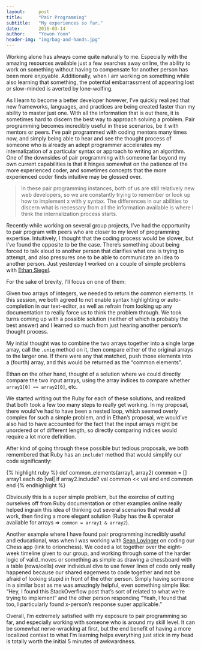 ```yaml
---
layout:     post
title:      "Pair Programming"
subtitle:   "My experiences so far."
date:       2016-03-14
author:     "Yowon Yoon"
header-img: "img/bag-and-hands.jpg"
---
```


Working alone has always come quite naturally to me. Especially with the amazing resources available just a few searches away online, the ability to work on something without having to compensate for another person has been more enjoyable. Additionally, when I am working on something while also learning that something, the potential embarrassment of appearing lost or slow-minded is averted by lone-wolfing. 

As I learn to become a better developer however, I’ve quickly realized that new frameworks, languages, and practices are being created faster than my ability to master just one. With all the information that is out there, it is sometimes hard to discern the best way to approach solving a problem. Pair programming becomes incredibly useful in these scenarios, be it with mentors or peers. I’ve pair programmed with coding mentors many times now, and simply being able to hear and see the thought process of someone who is already an adept programmer accelerates my internalization of a particular syntax or approach to writing an algorithm. One of the downsides of pair programming with someone far beyond my own current capabilities is that it hinges somewhat on the patience of the more experienced coder, and sometimes concepts that the more experienced coder finds intuitive may be glossed over. 
> In these pair programming instances, both of us are still relatively new web developers, so we are constantly trying to remember or look up how to implement x with y syntax. The differences in our abilities to discern what is necessary from all the information available is where I think the internalization process starts.

Recently while working on several group projects, I’ve had the opportunity to pair program with peers who are closer to my level of programming expertise. Intuitively, I thought that the coding process would be slower, but I’ve found the opposite to be the case. There’s something about being forced to talk aloud to another person that clarifies what one is trying to attempt, and also pressures one to be able to communicate an idea to another person. Just yesterday I worked on a couple of simple problems with [Ethan Siegel](https://medium.com/@ethsiegel).

For the sake of brevity, I’ll focus on one of them: 

Given two arrays of integers, we needed to return the common elements. In this session, we both agreed to not enable syntax highlighting or auto-completion in our text-editor, as well as refrain from looking up any documentation to really force us to think the problem through. We took turns coming up with a possible solution (neither of which is probably the best answer) and I learned so much from just hearing another person’s thought process. 

My initial thought was to combine the two arrays together into a single large array, call the `.uniq` method on it, then compare either of the original arrays to the larger one. If there were any that matched, push those elements into a (fourth) array, and this would be returned as the “common elements”. 

Ethan on the other hand, thought of a solution where we could directly compare the two input arrays, using the array indices to compare whether `array1[0] == array2[0]`, etc. 

We started writing out the Ruby for each of these solutions, and realized that both took a few too many steps to really get working. In my proposal, there would’ve had to have been a nested loop, which seemed overly complex for such a simple problem, and in Ethan’s proposal, we would’ve also had to have accounted for the fact that the input arrays might be unordered or of different length, so directly comparing indices would require a lot more definition.

After kind of going through these possible but tedious proposals, we both remembered that Ruby has an `include?` method that would simplify our code significantly:

{% highlight ruby %}
def common_elements(array1, array2)
  common = []
  array1.each do |val|
    if array2.include? val
      common << val
    end
  end
  common
end
{% endhighlight %}

Obviously this is a super simple problem, but the exercise of cutting ourselves off from Ruby documentation or other examples online really helped ingrain this idea of thinking out several scenarios that would all work, then finding a more elegant solution (Ruby has the & operator available for arrays => `common = array1 & array2`).

Another example where I have found pair programming incredibly useful and educational, was when I was working with [Sean Lovinger](https://smlovinger.wordpress.com/) on coding our Chess app (link to orionchess). We coded a lot together over the eight-week timeline given to our group, and working through some of the harder logic of valid_moves or something as simple as drawing a chessboard with a table (rows/cells) over individual divs to use fewer lines of code only really happened because our shared eagerness to code together and not be afraid of looking stupid in front of the other person. Simply having someone in a similar boat as me was amazingly helpful, even something simple like: “Hey, I found this StackOverflow post that’s sort of related to what we’re trying to implement” and the other person responding “Yeah, I found that too, I particularly found x-person’s response super applicable.” 

Overall, I’m extremely satisfied with my exposure to pair programming so far, and especially working with someone who is around my skill level. It can be somewhat nerve-wracking at first, but the end benefit of having a more localized context to what I’m learning helps everything just stick in my head is totally worth the initial 5 minutes of awkwardness.
